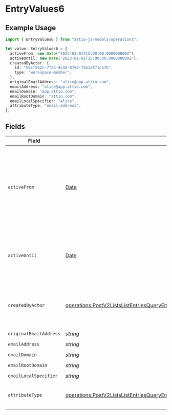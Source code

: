 # EntryValues6

## Example Usage

```typescript
import { EntryValues6 } from "attio-js/models/operations";

let value: EntryValues6 = {
  activeFrom: new Date("2023-01-01T15:00:00.000000000Z"),
  activeUntil: new Date("2023-01-01T15:00:00.000000000Z"),
  createdByActor: {
    id: "50cf242c-7fa3-4cad-87d0-75b1af71c57b",
    type: "workspace-member",
  },
  originalEmailAddress: "alice@app.attio.com",
  emailAddress: "alice@app.attio.com",
  emailDomain: "app.attio.com",
  emailRootDomain: "attio.com",
  emailLocalSpecifier: "alice",
  attributeType: "email-address",
};
```

## Fields

| Field                                                                                                                                                                                                                | Type                                                                                                                                                                                                                 | Required                                                                                                                                                                                                             | Description                                                                                                                                                                                                          | Example                                                                                                                                                                                                              |
| -------------------------------------------------------------------------------------------------------------------------------------------------------------------------------------------------------------------- | -------------------------------------------------------------------------------------------------------------------------------------------------------------------------------------------------------------------- | -------------------------------------------------------------------------------------------------------------------------------------------------------------------------------------------------------------------- | -------------------------------------------------------------------------------------------------------------------------------------------------------------------------------------------------------------------- | -------------------------------------------------------------------------------------------------------------------------------------------------------------------------------------------------------------------- |
| `activeFrom`                                                                                                                                                                                                         | [Date](https://developer.mozilla.org/en-US/docs/Web/JavaScript/Reference/Global_Objects/Date)                                                                                                                        | :heavy_check_mark:                                                                                                                                                                                                   | The point in time at which this value was made "active". `active_from` can be considered roughly analogous to `created_at`.                                                                                          | 2023-01-01T15:00:00.000000000Z                                                                                                                                                                                       |
| `activeUntil`                                                                                                                                                                                                        | [Date](https://developer.mozilla.org/en-US/docs/Web/JavaScript/Reference/Global_Objects/Date)                                                                                                                        | :heavy_check_mark:                                                                                                                                                                                                   | The point in time at which this value was deactivated. If `null`, the value is active.                                                                                                                               | 2023-01-01T15:00:00.000000000Z                                                                                                                                                                                       |
| `createdByActor`                                                                                                                                                                                                     | [operations.PostV2ListsListEntriesQueryEntryValuesEntriesResponse200ApplicationJSONCreatedByActor](../../models/operations/postv2listslistentriesqueryentryvaluesentriesresponse200applicationjsoncreatedbyactor.md) | :heavy_check_mark:                                                                                                                                                                                                   | The actor that created this value.                                                                                                                                                                                   | {<br/>"type": "workspace-member",<br/>"id": "50cf242c-7fa3-4cad-87d0-75b1af71c57b"<br/>}                                                                                                                             |
| `originalEmailAddress`                                                                                                                                                                                               | *string*                                                                                                                                                                                                             | :heavy_check_mark:                                                                                                                                                                                                   | N/A                                                                                                                                                                                                                  | alice@app.attio.com                                                                                                                                                                                                  |
| `emailAddress`                                                                                                                                                                                                       | *string*                                                                                                                                                                                                             | :heavy_check_mark:                                                                                                                                                                                                   | N/A                                                                                                                                                                                                                  | alice@app.attio.com                                                                                                                                                                                                  |
| `emailDomain`                                                                                                                                                                                                        | *string*                                                                                                                                                                                                             | :heavy_check_mark:                                                                                                                                                                                                   | N/A                                                                                                                                                                                                                  | app.attio.com                                                                                                                                                                                                        |
| `emailRootDomain`                                                                                                                                                                                                    | *string*                                                                                                                                                                                                             | :heavy_check_mark:                                                                                                                                                                                                   | N/A                                                                                                                                                                                                                  | attio.com                                                                                                                                                                                                            |
| `emailLocalSpecifier`                                                                                                                                                                                                | *string*                                                                                                                                                                                                             | :heavy_check_mark:                                                                                                                                                                                                   | N/A                                                                                                                                                                                                                  | alice                                                                                                                                                                                                                |
| `attributeType`                                                                                                                                                                                                      | [operations.PostV2ListsListEntriesQueryEntryValuesEntriesResponse200ApplicationJSONAttributeType](../../models/operations/postv2listslistentriesqueryentryvaluesentriesresponse200applicationjsonattributetype.md)   | :heavy_check_mark:                                                                                                                                                                                                   | The attribute type of the value.                                                                                                                                                                                     | email-address                                                                                                                                                                                                        |